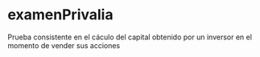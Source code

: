 # examenPrivalia

Prueba consistente en el cáculo del capital obtenido por un inversor en el momento de vender sus acciones
